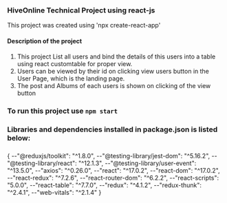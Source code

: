 ### HiveOnline Technical Project using react-js

This project was created using 'npx create-react-app'

#### Description of the project

1. This project List all users and bind the details of this users into a table using react customtable for proper view.
2. Users can be viewed by their id on clicking view users button in the User Page, which is the landing page.
3. The post and Albums of each users is shown on clicking of the view button

#####

### To run this project use `npm start`

### Libraries and dependencies installed in package.json is listed below:

#####

{
--"@reduxjs/toolkit": "^1.8.0",
--"@testing-library/jest-dom": "^5.16.2",
--"@testing-library/react": "^12.1.3",
--"@testing-library/user-event": "^13.5.0",
--"axios": "^0.26.0",
--"react": "^17.0.2",
--"react-dom": "^17.0.2",
--"react-redux": "^7.2.6",
--"react-router-dom": "^6.2.2",
--"react-scripts": "5.0.0",
--"react-table": "^7.7.0",
--"redux": "^4.1.2",
--"redux-thunk": "^2.4.1",
--"web-vitals": "^2.1.4"
}

######
